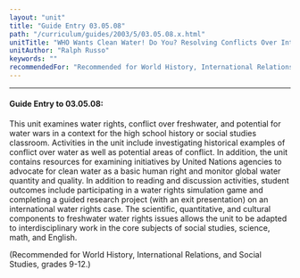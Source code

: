 ```yaml
---
layout: "unit"
title: "Guide Entry 03.05.08"
path: "/curriculum/guides/2003/5/03.05.08.x.html"
unitTitle: "WHO Wants Clean Water! Do You? Resolving Conflicts Over International Water Rights Issues"
unitAuthor: "Ralph Russo"
keywords: ""
recommendedFor: "Recommended for World History, International Relations, and Social Studies, grades 9-12."
---
```

<body>
<hr/>
 <h4>
  Guide Entry to 03.05.08:
 </h4>
 <p>
  This unit examines water rights, conflict over freshwater, and potential for water wars in a context for the high school history or social studies classroom. Activities in the unit include investigating historical examples of conflict over water as well as potential areas of conflict.  In addition, the unit contains resources for examining initiatives by United Nations agencies to advocate for clean water as a basic human right and monitor global water quantity and quality.  In addition to reading and discussion activities, student outcomes include participating in a water rights simulation game and completing a guided research project (with an exit presentation) on an international water rights case.  The scientific, quantitative, and cultural components to freshwater water rights issues allows the unit to be adapted to interdisciplinary work in the core subjects of social studies, science, math, and English.
 </p>
<p>
  (Recommended for World History, International Relations, and Social Studies, grades 9-12.)
 </p>

</body>